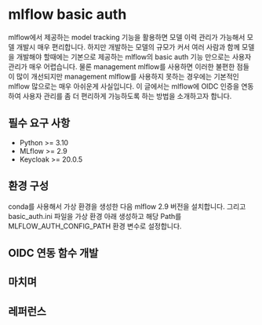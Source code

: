 # mlflow basic auth

mlflow에서 제공하는 model tracking 기능을 활용하면 모델 이력 관리가 가능해서 모델 개발시 매우 편리합니다. 하지만 개발하는 모델의 규모가 커서 여러 사람과 함께 모델을 개발해야 할때에는 기본으로 제공하는 mlflow의 basic auth 기능 만으로는 사용자 관리가 매우 어렵습니다. 물론 management mlflow를 사용하면 이러한 불편한 점들이 많이 개선되지만 management mlflow를 사용하지 못하는 경우에는 기본적인 mlflow 많으로는 매우 아쉬운게 사실입니다. 이 글에서는 mlflow에 OIDC 인증을 연동하여 사용자 관리를 좀 더 편리하게 가능하도록 하는 방법을 소개하고자 합니다.

## 필수 요구 사항
- Python >= 3.10
- MLflow >= 2.9
- Keycloak >= 20.0.5

## 환경 구성

conda를 사용해서 가상 환경을 생성한 다음 mlflow 2.9 버전을 설치합니다. 그리고 basic_auth.ini 파일을 가상 환경 아래 생성하고 해당 Path를 MLFLOW_AUTH_CONFIG_PATH 환경 변수로 설정합니다.


## OIDC 연동 함수 개발



## 마치며

## 레퍼런스